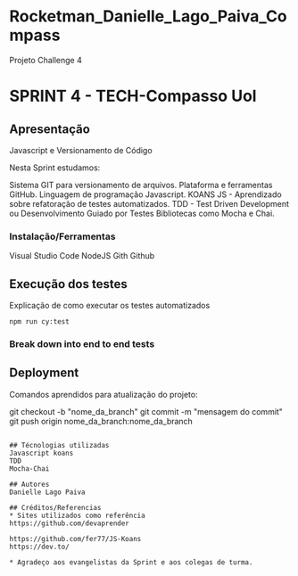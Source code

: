 # Rocketman_Danielle_Lago_Paiva_Compass
Projeto Challenge 4
# SPRINT 4 - TECH-Compasso Uol

## Apresentação
Javascript e Versionamento de Código

Nesta Sprint estudamos:​​​​​​​​​​​​​​

​​​​​​​Sistema GIT para versionamento de arquivos.
Plataforma e ferramentas GitHub.
Linguagem de programação Javascript.
KOANS JS - Aprendizado sobre refatoração de testes automatizados.
TDD - Test Driven Development ou Desenvolvimento Guiado por Testes
Bibliotecas como Mocha e Chai.



### Instalação/Ferramentas

Visual Studio Code
NodeJS
Gith 
Github


## Execução dos testes

Explicação de como executar os testes automatizados

```
npm run cy:test
```

### Break down into end to end tests

## Deployment

Comandos aprendidos para atualização do projeto:

git checkout -b "nome_da_branch"
git commit -m "mensagem do commit"
git push origin nome_da_branch:nome_da_branch
```

## Técnologias utilizadas
Javascript koans
TDD
Mocha-Chai

## Autores
Danielle Lago Paiva

## Créditos/Referencias 
* Sites utilizados como referência
https://github.com/devaprender

https://github.com/fer77/JS-Koans
https://dev.to/

* Agradeço aos evangelistas da Sprint e aos colegas de turma.
